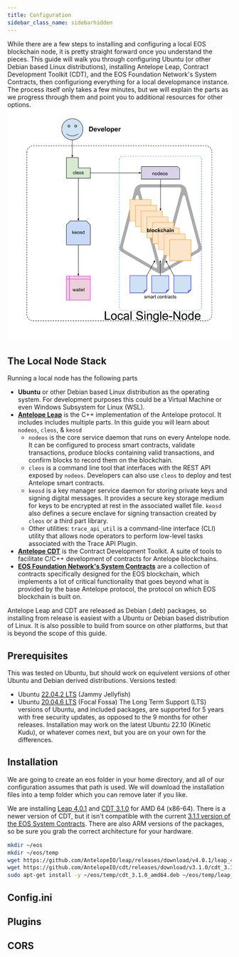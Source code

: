 ```yaml
---
title: Configuration
sidebar_class_name: sidebarhidden
---
```


While there are a few steps to installing and configuring a local EOS blockchain node, it is pretty straight forward once you understand the pieces. This guide will walk you through configuring Ubuntu (or other Debian based Linux distributions), installing Antelope Leap, Contract Development Toolkit (CDT), and the EOS Foundation Network's System Contracts, then configuriong everything for a local developmance instance. The process itself only takes a few minutes, but we will explain the parts as we progress through them and point you to additional resources for other options. 
![Local Node Architecture](local_node_architecture.svg)
## The Local Node Stack
Running a local node has the following parts
* **Ubuntu** or other Debian based Linux distribution as the operating system. For development purposes this could be a Virtual Machine or even Windows Subsystem for Linux (WSL). 
* **[Antelope Leap](https://github.com/AntelopeIO/leap)** is the C++ implementation of the Antelope protocol. It includes includes multiple parts. In this guide you will learn about `nodeos`, `cleos`, & `keosd` 
    * `nodeos` is the core service daemon that runs on every Antelope node. It can be configured to process smart contracts, validate transactions, produce blocks containing valid transactions, and confirm blocks to record them on the blockchain.
    * `cleos` is a command line tool that interfaces with the REST API exposed by `nodeos`. Developers can also use `cleos` to deploy and test Antelope smart contracts.
    * `keosd` is a key manager service daemon for storing private keys and signing digital messages. It provides a secure key storage medium for keys to be encrypted at rest in the associated wallet file. `keosd` also defines a secure enclave for signing transaction created by `cleos` or a third part library.
    * Other utilities: `trace_api_util` is a command-line interface (CLI) utility that allows node operators to perform low-level tasks associated with the Trace API Plugin. 
* **[Antelope CDT](https://github.com/AntelopeIO/cdt)** is the Contract Development Toolkit. A suite of tools to facilitate C/C++ development of contracts for Antelope blockchains. 
*  **[EOS Foundation Network's System Contracts](https://github.com/eosnetworkfoundation/eos-system-contracts)** are a collection of contracts specifically designed for the EOS blockchain, which implements a lot of critical functionality that goes beyond what is provided by the base Antelope protocol, the protocol on which EOS blockchain is built on.

Antelope Leap and CDT are released as Debian (.deb) packages, so installing from release is easiest with a Ubuntu or Debian based distribution of Linux. It is also possible to build from source on other platforms, but that is beyond the scope of this guide.

## Prerequisites
This was tested on Ubuntu, but should work on equivelent versions of other Ubuntu and Debian derived distributions. Versions tested:
* Ubuntu [22.04.2 LTS](https://releases.ubuntu.com/jammy/) (Jammy Jellyfish)
* Ubuntu [20.04.6 LTS](https://www.releases.ubuntu.com/focal/) (Focal Fossa)
The Long Term Support (LTS) versions of Ubuntu, and included packages, are supported for 5 years with free security updates, as opposed to the 9 months for other releases. Installation may work on the latest Ubuntu 22.10 (Kinetic Kudu), or whatever comes next, but you are on your own for the differences.

## Installation
We are going to create an eos folder in your home directory, and all of our configuration assumes that path is used. We will download the installation files into a temp folder which you can remove later if you like.

We are installing [Leap 4.0.1](https://github.com/AntelopeIO/leap/releases/tag/v4.0.1) and [CDT 3.1.0](https://github.com/AntelopeIO/cdt/releases/tag/v3.1.0) for AMD 64 (x86-64). There is a newer version of CDT, but it isn't compatible with the current [3.1.1 version of the EOS System Contracts](https://github.com/eosnetworkfoundation/eos-system-contracts/releases/tag/v3.1.1). There are also ARM versions of the packages, so be sure you grab the correct architecture for your hardware.
```bash
mkdir ~/eos
mkdir ~/eos/temp
wget https://github.com/AntelopeIO/leap/releases/download/v4.0.1/leap_4.0.1-ubuntu20.04_amd64.deb -O ~/eos/temp/leap_4.0.1-ubuntu20.04_amd64.deb
wget https://github.com/AntelopeIO/cdt/releases/download/v3.1.0/cdt_3.1.0_amd64.deb -O ~/eos/temp/cdt_3.1.0_amd64.deb
sudo apt-get install -y ~/eos/temp/cdt_3.1.0_amd64.deb ~/eos/temp/leap_4.0.0-ubuntu20.04_amd64.deb
```

## Config.ini

## Plugins

## CORS
